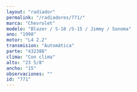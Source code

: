 ```yaml
---
layout: "radiador"
permalink: "/radiadores/771/"
marca: "Chevrolet"
modelo: "Blazer / S-10 /S-15 / Jimmy / Sonoma"
ano: "1998"
motor: "L4 2.2"
transmision: "Automática"
parte: "432388"
clima: "Con clima"
alto: "23 5/8"
ancho: "15"
observaciones: ""
id: "771"
---
```


